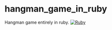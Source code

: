 # hangman_game_in_ruby
Hangman game entirely in ruby. [![Ruby](https://cdn.emojidex.com/emoji/seal/Ruby.png "Ruby") ](https://www.ruby-lang.org)
